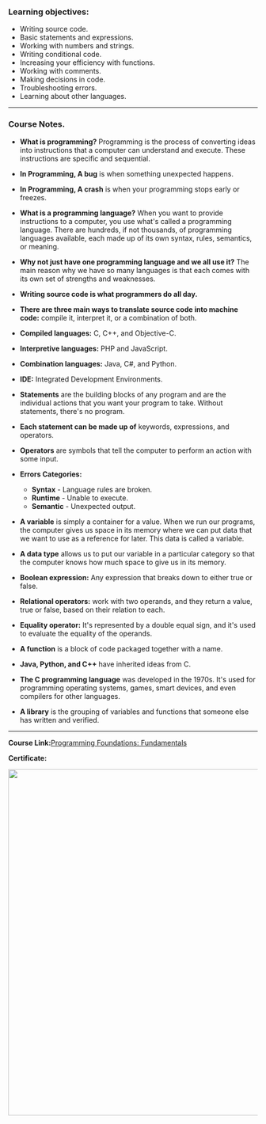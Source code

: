### Learning objectives:

- Writing source code.
- Basic statements and expressions.
- Working with numbers and strings.
- Writing conditional code.
- Increasing your efficiency with functions.
- Working with comments.
- Making decisions in code.
- Troubleshooting errors.
- Learning about other languages.

---

### Course Notes.

- **What is programming?** Programming is the process of converting ideas into instructions that a computer can understand and execute. These instructions are specific and sequential.

- **In Programming, A bug** is when something unexpected happens.

- **In Programming, A crash** is when your programming stops early or freezes.

- **What is a programming language?** When you want to provide instructions to a computer, you use what's called a programming language. There are hundreds, if not thousands, of programming languages available, each made up of its own syntax, rules, semantics, or meaning.

- **Why not just have one programming language and we all use it?** The main reason why we have so many languages is that each comes with its own set of strengths and weaknesses.

- **Writing source code is what programmers do all day.**

- **There are three main ways to translate source code into machine code:** compile it, interpret it, or a combination of both.

- **Compiled languages:** C, C++, and Objective-C.

- **Interpretive languages:** PHP and JavaScript.

- **Combination languages:** Java, C#, and Python.

- **IDE:** Integrated Development Environments.

- **Statements** are the building blocks of any program and are the individual actions that you want your program to take. Without statements, there's no program.

- **Each statement can be made up of** keywords, expressions, and operators.

- **Operators** are symbols that tell the computer to perform an action with some input.

- **Errors Categories:**

  - **Syntax** - Language rules are broken.
  - **Runtime** - Unable to execute.
  - **Semantic** - Unexpected output.

- **A variable** is simply a container for a value. When we run our programs, the computer gives us space in its memory where we can put data that we want to use as a reference for later. This data is called a variable.

- **A data type** allows us to put our variable in a particular category so that the computer knows how much space to give us in its memory.

- **Boolean expression:** Any expression that breaks down to either true or false.

- **Relational operators:** work with two operands, and they return a value, true or false, based on their relation to each.

- **Equality operator:** It's represented by a double equal sign, and it's used to evaluate the equality of the operands.

- **A function** is a block of code packaged together with a name.
- **Java, Python, and C++** have inherited ideas from C.

- **The C programming language** was developed in the 1970s. It's used for programming operating systems, games, smart devices, and even compilers for other languages.

- **A library** is the grouping of variables and functions that someone else has written and verified.

---

**Course Link:**[Programming Foundations: Fundamentals](https://www.linkedin.com/learning/programming-foundations-fundamentals-3/the-fundamentals-of-programming)

**Certificate:**

<p align="center">
  <img  src="https://imagizer.imageshack.com/img924/6922/KpGEe5.png" width="700">
</p>

